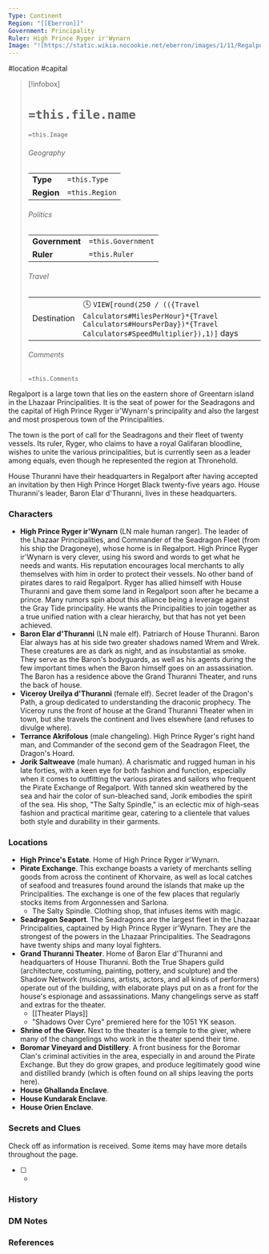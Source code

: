 ```yaml
---
Type: Continent
Region: "[[Eberron]]"
Government: Principality
Ruler: High Prince Ryger ir'Wynarn
Image: "![https://static.wikia.nocookie.net/eberron/images/1/11/Regalport.jpg|300](https://static.wikia.nocookie.net/eberron/images/1/11/Regalport.jpg)"
---
```


 #location #capital 

> [!infobox]
> # `=this.file.name`
> `=this.Image`
> ###### Geography
> |  |  |
> | ---- | ---- |
> | **Type** | `=this.Type` |
> | **Region** | `=this.Region` |
> ###### Politics
> |  |  |
> | ---- | ---- |
> | **Government** | `=this.Government` |
> | **Ruler** | `=this.Ruler` |
> ###### Travel
> |  |  |
> | ---- | ---- |
> | Destination | 🕓 `VIEW[round(250 / (({Travel Calculators#MilesPerHour}*{Travel Calculators#HoursPerDay})*{Travel Calculators#SpeedMultiplier}),1)]` days |
> ###### Comments
> `=this.Comments`

Regalport is a large town that lies on the eastern shore of Greentarn island in the Lhazaar Principalities. It is the seat of power for the Seadragons and the capital of High Prince Ryger ir'Wynarn's principality and also the largest and most prosperous town of the Principalities.

The town is the port of call for the Seadragons and their fleet of twenty vessels. Its ruler, Ryger, who claims to have a royal Galifaran bloodline, wishes to unite the various principalities, but is currently seen as a leader among equals, even though he represented the region at Thronehold.

House Thuranni have their headquarters in Regalport after having accepted an invitation by then High Prince Horget Black twenty-five years ago. House Thuranni's leader, Baron Elar d'Thuranni, lives in these headquarters.

### Characters

* **High Prince Ryger ir'Wynarn** (LN male human ranger). The leader of the Lhazaar Principalities, and Commander of the Seadragon Fleet (from his ship the Dragoneye), whose home is in Regalport. High Prince Ryger ir'Wynarn is very clever, using his sword and words to get what he needs and wants. His reputation encourages local merchants to ally themselves with him in order to protect their vessels. No other band of pirates dares to raid Regalport. Ryger has allied himself with House Thuranni and gave them some land in Regalport soon after he became a prince. Many rumors spin about this alliance being a leverage against the Gray Tide principality. He wants the Principalities to join together as a true unified nation with a clear hierarchy, but that has not yet been achieved.
* **Baron Elar d'Thuranni** (LN male elf). Patriarch of House Thuranni. Baron Elar always has at his side two greater shadows named Wrem and Wrek. These creatures are as dark as night, and as insubstantial as smoke. They serve as the Baron's bodyguards, as well as his agents during the few important times when the Baron himself goes on an assassination. The Baron has a residence above the Grand Thuranni Theater, and runs the back of house.
* **Viceroy Ureilya d'Thuranni** (female elf). Secret leader of the Dragon's Path, a group dedicated to understanding the draconic prophecy. The Viceroy runs the front of house at the Grand Thuranni Theater when in town, but she travels the continent and lives elsewhere (and refuses to divulge where).
* **Terrance Akrifolous** (male changeling). High Prince Ryger's right hand man, and Commander of the second gem of the Seadragon Fleet, the Dragon's Hoard.
* **Jorik Saltweave** (male human). A charismatic and rugged human in his late forties, with a keen eye for both fashion and function, especially when it comes to outfitting the various pirates and sailors who frequent the Pirate Exchange of Regalport. With tanned skin weathered by the sea and hair the color of sun-bleached sand, Jorik embodies the spirit of the sea. His shop, "The Salty Spindle," is an eclectic mix of high-seas fashion and practical maritime gear, catering to a clientele that values both style and durability in their garments.

### Locations

* **High Prince's Estate**. Home of High Prince Ryger ir'Wynarn.
* **Pirate Exchange**. This exchange boasts a variety of merchants selling goods from across the continent of Khorvaire, as well as local catches of seafood and treasures found around the islands that make up the Principalities. The exchange is one of the few places that regularly stocks items from Argonnessen and Sarlona.
	* The Salty Spindle. Clothing shop, that infuses items with magic.
* **Seadragon Seaport**. The Seadragons are the largest fleet in the Lhazaar Principalities, captained by High Prince Ryger ir'Wynarn. They are the strongest of the powers in the Lhazaar Principalities. The Seadragons have twenty ships and many loyal fighters.
* **Grand Thuranni Theater**. Home of Baron Elar d'Thuranni and headquarters of House Thuranni. Both the True Shapers guild (architecture, costuming, painting, pottery, and sculpture) and the Shadow Network (musicians, artists, actors, and all kinds of performers) operate out of the building, with elaborate plays put on as a front for the house's espionage and assassinations. Many changelings serve as staff and extras for the theater.
	* [[Theater Plays]]
	* "Shadows Over Cyre" premiered here for the 1051 YK season.
* **Shrine of the Giver.** Next to the theater is a temple to the giver, where many of the changelings who work in the theater spend their time.
* **Boromar Vineyard and Distillery**. A front business for the Boromar Clan's criminal activities in the area, especially in and around the Pirate Exchange. But they do grow grapes, and produce legitimately good wine and distilled brandy (which is often found on all ships leaving the ports here).
* **House Ghallanda Enclave**.
* **House Kundarak Enclave**.
* **House Orien Enclave**.

### Secrets and Clues
Check off as information is received. Some items may have more details throughout the page.

 - [ ] -

### History



### DM Notes



### References
